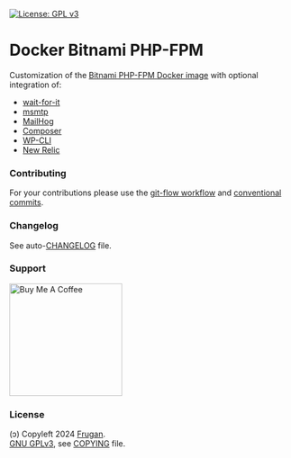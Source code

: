 [![License: GPL v3](https://img.shields.io/badge/License-GPLv3-blue.svg)](https://www.gnu.org/licenses/gpl-3.0)

# Docker Bitnami PHP-FPM

Customization of the [Bitnami PHP-FPM Docker image](https://github.com/bitnami/containers/tree/main/bitnami/php-fpm) with optional integration of:

- [wait-for-it](https://github.com/vishnubob/wait-for-it)
- [msmtp](https://marlam.de/msmtp/)
- [MailHog](https://hub.docker.com/r/mailhog/mailhog/)
- [Composer](https://getcomposer.org)
- [WP-CLI](https://wp-cli.org)
- [New Relic](https://newrelic.com)


### Contributing

For your contributions please use the [git-flow workflow](https://danielkummer.github.io/git-flow-cheatsheet/) and [conventional commits](https://www.conventionalcommits.org).

### Changelog

See auto-[CHANGELOG](CHANGELOG.md) file.

### Support

[<img src="https://cdn.buymeacoffee.com/buttons/v2/default-yellow.png" width="200" alt="Buy Me A Coffee">](https://buymeacoff.ee/frugan)

### License

(ɔ) Copyleft 2024 [Frugan](https://frugan.it).  
[GNU GPLv3](https://choosealicense.com/licenses/gpl-3.0/), see [COPYING](COPYING) file.
